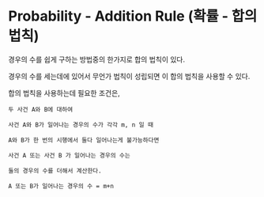 # Probability - Addition Rule (확률 - 합의 법칙)

경우의 수를 쉽게 구하는 방법중의 한가지로 합의 법칙이 있다.

경우의 수를 세는데에 있어서 무언가 법칙이 성립되면 이 합의 법칙을 사용할 수 있다.

합의 법칙을 사용하는데 필요한 조건은,

```
두 사건 A와 B에 대하여

사건 A와 B가 일어나는 경우의 수가 각각 m, n 일 때

A와 B가 한 번의 시행에서 둘다 일어나는게 불가능하다면

사건 A 또는 사건 B 가 일어나는 경우의 수는

둘의 경우의 수를 더해서 계산한다.

A 또는 B가 일어나는 경우의 수 = m+n
```
